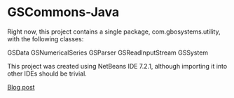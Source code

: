 GSCommons-Java
==============

Right now, this project contains a single package, com.gbosystems.utility, with the following classes:

GSData
GSNumericalSeries
GSParser
GSReadInputStream
GSSystem

This project was created using NetBeans IDE 7.2.1, although importing it into other IDEs should be trivial.

[Blog post](http://www.gbosystems.com/blog/2013/1/5/java-utility-package)
